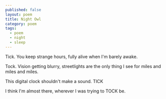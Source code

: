 ```yaml
---
published: false
layout: poem
title: Night Owl
category: poem
tags: 
  - poem
  - night
  - sleep
---
```


Tick.
You keep 
strange hours,
fully alive when I'm
barely awake.

Tock.
Vision 
getting blurry,
streetlights are the only thing
I see
for miles
and miles 
and miles.

This digital clock 
shouldn't 
make a sound.
TICK

I think
I'm almost there,
wherever I was
trying to
TOCK
be.